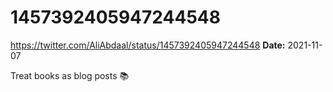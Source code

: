 # 1457392405947244548
https://twitter.com/AliAbdaal/status/1457392405947244548
**Date:** 2021-11-07

Treat books as blog posts 📚
